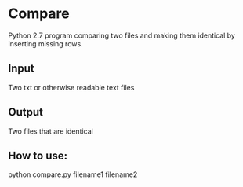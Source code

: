 # Compare
Python 2.7 program comparing two files and making them identical by inserting missing rows.

## Input
Two txt or otherwise readable text files

## Output
Two files that are identical

## How to use:
python compare.py filename1 filename2

